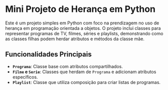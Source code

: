 # Mini Projeto de Herança em Python

Este é um projeto simples em Python com foco na prendizagem  no uso de herança em programação orientada a objetos. O projeto inclui classes para representar programas de TV, filmes, séries e playlists, demonstrando como as classes filhas podem herdar atributos e métodos da classe mãe.

## Funcionalidades Principais

- **`Programa`**: Classe base com atributos compartilhados.
- **`Filme` e `Serie`**: Classes que herdam de `Programa` e adicionam atributos específicos.
- **`Playlist`**: Classe que utiliza composição para criar listas de programas.

